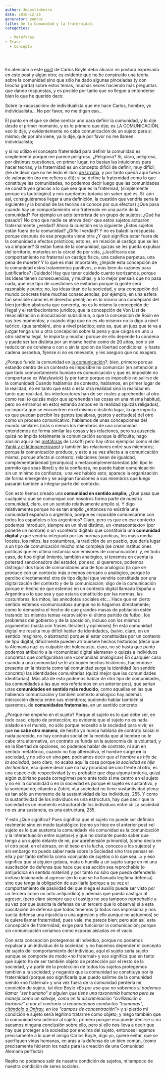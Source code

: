 ```yaml
---
author: Jmcastinheira
date: 2016-12-26
generator: pandoc
title: De la Comunidad y la fraternidad.
categories:

  - Metáforas
- Frase
  - Concepto


---
```




En atención a este
[post](http://carlosboyle.blogspot.com/2008/06/por-qu-nadie-habla-de-fraternidad.html)
de Carlos Boyle debo alcarar mi postura expresada en este post y algún
otro; es evidente que no he construído una teoría sobre la comunidad
sino que sólo he dado algunas pinceladas (y con brocha gorda) sobre
estos temas, muchas veces haciendo más preguntas que dando respuestas, y
es posible por tanto que no llegue a entenderse bien lo que he querido
decir.

Sobre la «acusación» de individualista que me hace Carlos, hombre, yo
individualista... No por favor, no me digan eso...

El punto en el que se debe centrar uno para definir la comunidad, y lo
dije desde el primer momento, y es lo primero que dije; es LA
COMUNICACIÓN, eso lo dije, y evidentemente no cabe comunicación de un
sujeto para si mismo; de por ahí viene, ya lo dije, que por favor no me
llamen individualista;

y si no utilizo el concepto fraternidad para definir la comunidad es
simplemente porque me parece peligroso, ¿Peligroso? Si, claro,
peligroso, por distintas cuestiones, en primer lugar, no bastan las
intuiciones para hacer teorías, y la fraternidad es un concepto difícil
de definir, muy difícil; (he de decir que no he leído el libro [de
Urrutia](http://juan.urrutiaelejalde.org/), y por tanto queda aquí fuera
de valoración (no me refiero a él)); si se define la fraternidad como lo
que constituye las comunidades, no podemos decir luego que las
comunidades se constituyen gracias a lo que sea que es la fraterniad,
(simplemente porque es tautológico) y nos quedamos todavía sin saber qué
es. Si  aún así, consiguiéramos llegar a una definición, la cuestión que
vendría sería la siguiente (y la bondad de las teorías se conoce por sus
efectos) ¿Que pasa cuando hay un comportamiento «no fraternal» en una
parte de la comunidad? Por ejemplo un acto terrorista de un grupo de
sujetos; ¿Qué ha pasado? No creo que nadie se atreva decir que estos
sujetos actuaron fraternalmente ¿verdad? Ahora la cuestión es la
siguiente ¿Estos sujetos están fuera de la comunidad? ¿Dificil verdad? Y
no es baladí la respuesta porque después de esa pregunta viene otra ¿Y
qué significa estar fuera de la comunidad a efectos prácticos; esto es,
en relación al castigo que se les va a imponer? Si están fuera de la
comunidad, quizás se les pueda expulsar del territorio, meterles en la
cárcel de por vida, ¿Justificaría ese comportamiento no fraternal un
castigo físico, una cadena perpetua, una pena de muerte? Y lo que es más
importante, ¿Impide esta concepción de la comunidad estos tratamientos
punitivos, o más bien da razones para justificarlos? ¡Cuidado! Hay que
tener cuidado cuanto teorizamos, porque las ideas tienen consecuencias,
y muchas; y a lo mejor pensaís que no pasa nada, que ese tipo de
cuestiónes se evitarían porque la gente será razonable y punto; no, las
ideas tiran de la sociedad, y una concepción del mundo concreta tiene
muchas consecuencias, por ejemplo, en una esfera tan sensible como es el
derecho penal; no es lo mismo una concepción del bien jurídico abstracta
que concreta, no es lo mismo la concepción de Hegel y el retribucionismo
jurídico, que la concepción de Von List de resocialización o
inocuización subsidiaria, o que la concepción de Roxin en sus tres
momentos; y cuando digo que no es «lo mismo» no lo digo a nivel teórico,
(que también), sino a nivel práctico; esto es, que un juez que te va a
juzgar tenga una u otra concepción sobre la pena y que caigas en uno u
otro sistema legal, te importa y mucho; porque de ello depende tu
condena y puede ser tan distinta por un mismo hecho como de 20 años, con
o sin reducción de condena o con o sin la opción de libertad
condicional  y hasta cadena perpetua, fíjense si no es relevante, y les
aseguro que no exagero.

¿Porqué fundo la comunidad en [la
comunicación](http://entelequia.bligoo.com/content/view/99180/Tipos_de_Comunicaci_n.html)?;
bien, primero porque estando dentro de un contexto es imposible no
comunicar (en antención a que todo comportamiento humano es comunicación
y que es imposible no comportarse ex Watzlawick) (y por tanto porque es
imposible no salirse de la comunidad) Cuando hablamos de contexto,
hablamos, en primer lugar de la realidad, no en tanto que esta o esta
otra realidad sino la realidad en tanto que realidad, los interlocutores
han de ser reales y aprehender al otro como real (o quizás mejor que
aprehendan las cosas en una misma habitud, pero no entramos en esto)
estando ambos en la realidad (quizás religados), no importa que se
encuentren en el mismo o distinto lugar, lo que importa es que puedan
percibir los gestos (palabras, gestos y actitudes) del otro como un
proceso comunicativo, hablamos de unas concepciones del mundo similares
(más o menos los miembros de una comunidad entendemos de forma similar
las cosas y las relaciones, pero su ausencia quizá no impida totalmente
la comunicación aunque la dificulta; hago alusión aquí a las
[metáforas](http://www.poieticas.8m.com/Neuro4.htm) de Lakoff; pero hay
otros ejemplos como el del [Yanki y el
latinoamericano](http://entelequia.bligoo.com/content/view/132099/Contexto.html))
y también las relaciones entre sus miembros; porque la comunicación
produce, y esto a su vez afecta a la comunicación misma, porque afecta
al contexto, relaciones (sean de igualdad, complementariaedad
(jerarquica) o metacomplementariedad (del tipo te permito que seas
libre)) y de la confianza, no puede haber comunicación sin un mínimo de
confianza;  una vez habido esto; aparece la organización de forma
emergente y se asignan funciones a sus miembros que luego pasarán
también a integrar parte del contexto.

Con esto hemos creado una **comunidad en sentido amplio**; ¿Qué pasa que
cualquiera que se comunique con nosotros forma parte de nuestra
comunidad, claro, en un sentido relativamente amplio sí. Y digo
relativamente porque no es tan amplio ¿entonces no existiría una
comunidad española o argentina, porque es imposible comunicarme con
todos los españoles o los argentinos? Claro, pero es que en ese contexto
podemos introducir, siempre en un nivel distinto, un «metacontexto» (por
ponerle un nombre) o un «contexto digital» que constituiría una
**comunidad digital** y que vendría integrado por las normas juridicas,
los mass media locales, los mitos, las costumbres, la tradición de un
pueblo, que daría lugar a un tipo de comunicación múcho más compleja (se
crean instituciones políticas que en última instancia son emisores de
comunicación)  y, en todo caso, de tipo digital (miento, también
analógico, si tenemos en cuenta la potestad sancionadora del estado);
por eso, si queremos, podemos distinguir dos tipos de comunidades una de
tipo analógico (la que se produce con un contexto más o menos cercano o
analógico, porque lo percibo directamente) otra de tipo digital (que
vendría constituída por una digitalización del contexto y de la
comunicación; digo de la comunicación porque el hecho de que estemos en
un contexto digital llamado España o Argentina o lo que sea y que
estaría constituído por las normas, las costumbres, los mitos, las
anécdotas sociales etc... Hace que en cierto sentido estemos
«comunicados» aunque no lo hagamos directamente; como lo demuestra el
hecho de que grandes masas de población estén tratando los mismos temas
«eurovisión» el último partido de futbol, los problemas del gobierno y
de la oposición, incluso con los mismos argumentos (hasta con frases
literales) y opiniones) En esta comunidad digital me resulta muy difícil
hablar de identidades, (salvo, claro, en un sentido imaginaro, o
abstracto) porque al estar constituídas por un contexto de tipo digital,
dificilmente pueden atribuírsele hechos históricos (decir que la
Alemania nazi es culpable del holocausto, claro, no sé hasta que punto
podemos atribuirlo a la «comunidad digital alemana» o quizás a
individuos concretos que configuraban una «comunidad analógica») En
cualquier caso cuando a una comunidad se le atribuyen hechos históricos,
haciéndose presente en la historia como tal comunidad surge la identidad
(en sentido concreto) las identidades comunitarias (quizá mejor que las
comunidades identitarias). Más allá de esto podemos hablar de otro tipo
de comunidades, las comunidades a las que nos referíamos en un anterior
post, que serían unas **comunidades en sentido más reducido**, como
aquellas en las que habiendo comunicación y también contexto analógico
hay además interacción directa entre sus miembros; pudiendo hablar
también si queremos, de **comunidades fraternales**, en un sentido
concreto.

¿Porqué me empeño en el sujeto? Porque el sujeto es lo que debe ser, en
todo caso, objeto de protección; es evidente que el sujeto no es nada
aislado en el mundo, no sólo porque necesito a la sociedad para vivir,
es que **no cabe otra manera**, de hecho yo nunca hablaría de contrato
social ni nada parecido, no hay contrato social en la medida que al
hombre no le cabe otra alternativa, un contrato se funda en la autonomía
de la voluntad, y en la libertad de opciones, no podemos hablar de
contrato, ni aún en sentido metafórico, cuando no hay alternativa, el
hombre surge **en** la sociedad, y no sólo en sino **por**, podríamos
decir que *el hombre es hijo de la sociedad*, pero claro, no acaba aquí
la cosa porque *la sociedad es hija del hombre*, eso quiere decir que no
hay prioridad de uno frente al otro, es una especie de respectividad (y
es probable que diga alguna tontería, quizá algún zubiriano pueda
corregirme) pero ante todo si me centro en el sujeto y no en la
comunidad o en la sociedad es porque el sujeto es sustantivo, y la
sociedad no; citando a Zubiri; «La sociedad no tiene sustantividad
plena: es tan sólo un momento de la sustantividad de los individuos,
255. Y como la sustantividad de los individuos es una estructura, hay
que decir que la sociedad es un momento estructural de los individuos
entre sí: La sociedad no es una sustancia, es una estructura, 255.

Y esto ¿Qué significa? Pues significa que el sujeto no puede ser
definido realmente sino en modo tautológico (como yo hice en el anterior
post «el sujeto es lo que sustenta la comunidad» «la comunidad es la
comunicación y la interactuación entre sujetos») y que no obstante puedo
saber que tengo a un sujeto delante de mi, por aprehensión primordial,
(como decía en el otro post, en el abrazo, en el beso en la lucha,
conozco a los sujetos) y sin embargo no puedo saber nada sobre la
Sociedad sino tras pensar en ella y por tanto definirla como «conjunto
de sujetos o lo que sea...» y eso significa que si alguien golpea, mata
o humilla a un sujeto surge en mi una suscitación de defensa que hace
que esa acción sea reprochable (o antijurídica en sentido material) y
por tanto no sólo que pueda defenderlo incluso lesionando al agresor (en
lo que se ha llamado legítima defensa) sino que tenga la obligación de
auxiliarle (porque a su vez el comportamiento de pasividad del que niega
el auxilio puede ser visto por un tercero como un acto antijurídico) y
además que pueda castigar al agresor, (pero claro siempre que el castigo
no sea tampoco reprochable a su vez por que suscita la defensa de un
tercero que lo observa) si a esta suscitación de defensa que todos
tenemos (a todos nos impresiona y nos sucita defensa una injusticia o
una agresión y ello aunque no actuemos) se le quiere llamar fraternidad,
pues vale, me parece bien; pero aún así, esta concepción de fraternidad,
exige para funcionar la comunicación; porque sin comunicación seríamos
como esporas aisladas en el vacío.

Con esta concepción protegemos al individuo, porque no podemos expulsar
a un individuo de la sociedad, y no hacemos depender el concepto de
sujeto del comportamiento del individuo, aquí el sujeto sería sujeto
aunque se comporte de modo «no fraternal» y eso significa que en tanto
que sujeto ha de ser también objeto de protección por el resto de la
sociedad, y a partir de la protección de todos los sujetos protegemos
también a la sociedad; y negando que la comunidad se constituya por la
fraternidad (porque eso significaría que puedo salirme de la comunidad
siendo «no fraternal» y una vez fuera de la comunidad perdería mi
condición de sujeto, tal dice Boyle «*Es por eso que no sabemos si
podemos llamar "ser humano" a alguien que tiene una taxonomía humana
pero se maneja como un salvaje, como en la discriminación "civilización
o barbarie" o por el contrario si reconocemos conductas "humanas",
[citándolo a
Onfray](http://carlosboyle.blogspot.com/2008/03/poltica-del-rebelde-tratado-de-la.html),
en los "campos de concentración"*» y si pierdo mi condición e sujeto
sería legítimo tratarme como objeto; y niego también que la comunidad
sea anterior al sujeto, primero porque eso puede decirse si no sacamos
ninguna conclusión sobre ello, pero si ello nos lleva a decir que hay
que proteger a la sociedad por encima del sujeto, entonces llegamos
precisamente a lo que el amigo Carlos Boyle, digo yo, quiere evitar, que
se sacrfiquen vidas humanas, en aras a la defensa de un bien común,
(como precisamente hicieron los nazis para la creación de una Comunidad
Alemana perfecta)

Repito no podemos salir de nuestra condición de sujetos, ni tampoco de
nuestra condición de seres sociales.
